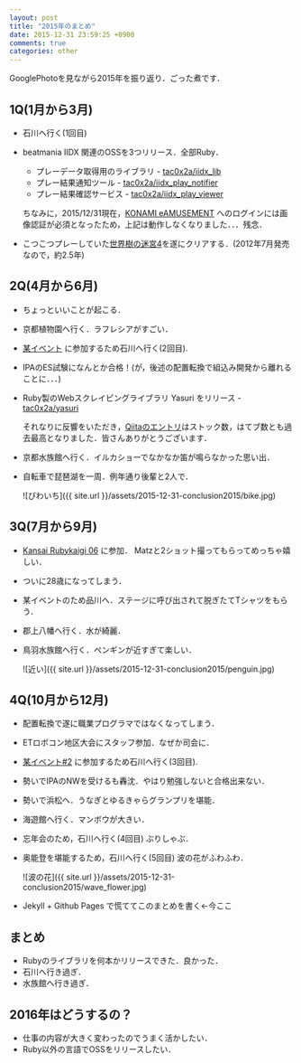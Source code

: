 ```yaml
---
layout: post
title: "2015年のまとめ"
date: 2015-12-31 23:59:25 +0900
comments: true
categories: other
---
```


GooglePhotoを見ながら2015年を振り返り．ごった煮です．


## 1Q(1月から3月)

+ 石川へ行く(1回目)
+ beatmania IIDX 関連のOSSを3つリリース．全部Ruby．
  + プレーデータ取得用のライブラリ - [tac0x2a/iidx\_lib](https://github.com/tac0x2a/iidx_lib)
  + プレー結果通知ツール - [tac0x2a/iidx\_play\_notifier](https://github.com/tac0x2a/iidx_play_notifier)
  + プレー結果確認サービス - [tac0x2a/iidx\_play\_viewer](https://github.com/tac0x2a/iidx_play_viewer)

  ちなみに，2015/12/31現在，[KONAMI eAMUSEMENT](http://p.eagate.573.jp/) へのログインには画像認証が必須となったため，上記は動作しなくなりました．．．残念．

+ こつこつプレーしていた[世界樹の迷宮4](http://sq4.atlusnet.jp/)を遂にクリアする．(2012年7月発売なので，約2.5年)


## 2Q(4月から6月)
+ ちょっといいことが起こる．
+ 京都植物園へ行く．ラフレシアがすごい．
+ [某イベント](http://nku.chu.jp/bettyrotation/) に参加するため石川へ行く(2回目).
+ IPAのES試験になんとか合格！(が，後述の配置転換で組込み開発から離れることに．．．)
+ Ruby製のWebスクレイピングライブラリ Yasuri をリリース - [tac0x2a/yasuri](https://github.com/tac0x2a/yasuri)

  それなりに反響をいただき，[Qiitaのエントリ](http://qiita.com/tac0x2a/items/69ac8a33b0a8a3d46edd)はストック数，はてブ数とも過去最高となりました．皆さんありがとうございます．
+ 京都水族館へ行く．イルカショーでなかなか笛が鳴らなかった思い出．
+ 自転車で琵琶湖を一周．例年通り後輩と2人で．

  ![びわいち]({{ site.url }}/assets/2015-12-31-conclusion2015/bike.jpg)

## 3Q(7月から9月)
+ [Kansai Rubykaigi 06](http://regional.rubykaigi.org/kansai06/) に参加． Matzと2ショット撮ってもらってめっちゃ嬉しい．
+ ついに28歳になってしまう．
+ 某イベントのため品川へ．ステージに呼び出されて脱ぎたてTシャツをもらう．
+ 郡上八幡へ行く．水が綺麗．
+ 鳥羽水族館へ行く．ペンギンが近すぎて楽しい．

  ![近い]({{ site.url }}/assets/2015-12-31-conclusion2015/penguin.jpg)

## 4Q(10月から12月)
+ 配置転換で遂に職業プログラマではなくなってしまう．
+ ETロボコン地区大会にスタッフ参加．なぜか司会に．
+ [某イベント#2](http://nku.chu.jp/bettyrotation/) に参加するため石川へ行く(3回目).
+ 勢いでIPAのNWを受けるも轟沈．やはり勉強しないと合格出来ない．
+ 勢いで浜松へ．うなぎとゆるきゃらグランプリを堪能．
+ 海遊館へ行く．マンボウが大きい．
+ 忘年会のため，石川へ行く(4回目) ぶりしゃぶ．
+ 奥能登を堪能するため，石川へ行く(5回目) 波の花がふわふわ．

  ![波の花]({{ site.url }}/assets/2015-12-31-conclusion2015/wave_flower.jpg)

+ Jekyll + Github Pages で慌ててこのまとめを書く←今ここ

## まとめ
+ Rubyのライブラリを何本かリリースできた．良かった．
+ 石川へ行き過ぎ．
+ 水族館へ行き過ぎ．


## 2016年はどうするの？

+ 仕事の内容が大きく変わったのでうまく活かしたい．
+ Ruby以外の言語でOSSをリリースしたい．
